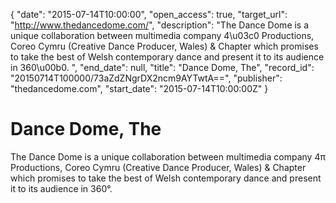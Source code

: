 {
  "date": "2015-07-14T10:00:00", 
  "open_access": true, 
  "target_url": "http://www.thedancedome.com/", 
  "description": "The Dance Dome is a unique collaboration between multimedia company 4\u03c0 Productions, Coreo Cymru (Creative Dance Producer, Wales) & Chapter which promises to take the best of Welsh contemporary dance and present it to its audience in 360\u00b0. ", 
  "end_date": null, 
  "title": "Dance Dome, The", 
  "record_id": "20150714T100000/73aZdZNgrDX2ncm9AYTwtA==", 
  "publisher": "thedancedome.com", 
  "start_date": "2015-07-14T10:00:00Z"
}

# Dance Dome, The

The Dance Dome is a unique collaboration between multimedia company 4π Productions, Coreo Cymru (Creative Dance Producer, Wales) & Chapter which promises to take the best of Welsh contemporary dance and present it to its audience in 360°. 
